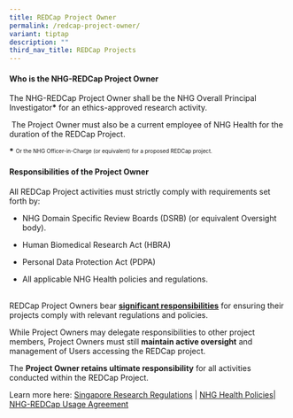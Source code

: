 ```yaml
---
title: REDCap Project Owner
permalink: /redcap-project-owner/
variant: tiptap
description: ""
third_nav_title: REDCap Projects
---
```

<h4><strong>Who is the NHG-REDCap Project Owner</strong></h4>
<p>The NHG-REDCap Project Owner shall be the NHG Overall Principal Investigator<strong>*</strong> for
an ethics-approved research activity.</p>
<p>&nbsp;The Project Owner must also be a current employee of NHG Health
for the duration of the REDCap Project.</p>
<p><strong>*</strong>  <sup><sub>Or the NHG Officer-in-Charge (or equivalent) for a proposed REDCap project.</sub></sup>
</p>
<p></p>
<h4><strong>Responsibilities of the Project Owner</strong></h4>
<p>All REDCap Project activities must strictly comply with requirements set
forth by:</p>
<ul data-tight="true" class="tight">
<li>
<p>NHG Domain Specific Review Boards (DSRB) (or equivalent Oversight body).</p>
</li>
<li>
<p>Human Biomedical Research Act (HBRA)</p>
</li>
<li>
<p>Personal Data Protection Act (PDPA)</p>
</li>
<li>
<p>All applicable NHG Health policies and regulations.
<br>&nbsp;</p>
</li>
</ul>
<p>REDCap Project Owners bear <strong><a href="https://redcapsupport.gri.nhg.com.sg/redcap-use/" rel="noopener noreferrer nofollow" target="_blank">significant responsibilities</a></strong> for
ensuring their projects comply with relevant regulations and policies.</p>
<p>While Project Owners may delegate responsibilities to other project members,
Project Owners must still <strong>maintain active oversight</strong> and
management of Users accessing the REDCap project.</p>
<p>The <strong>Project Owner retains ultimate responsibility</strong> for all
activities conducted within the REDCap Project.</p>
<p></p>
<p>Learn more here: <a href="https://redcapsupport.gri.nhg.com.sg/clinical-trials/" rel="noopener noreferrer nofollow" target="_blank">Singapore Research Regulations</a> |
<a href="https://redcapsupport.gri.nhg.com.sg/research-data-policy/" rel="noopener noreferrer nofollow" target="_blank">NHG Health Policies</a>| <a href="https://redcapsupport.gri.nhg.com.sg/redcap-use/" rel="noopener noreferrer nofollow" target="_blank">NHG-REDCap Usage Agreement</a>
</p>
<p>&nbsp;</p>
